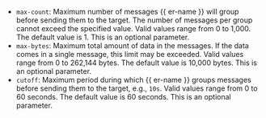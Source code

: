 * `max-count`: Maximum number of messages {{ er-name }} will group before sending them to the target. The number of messages per group cannot exceed the specified value. Valid values ​​range from 0 to 1,000. The default value is 1. This is an optional parameter.
* `max-bytes`: Maximum total amount of data in the messages. If the data comes in a single message, this limit may be exceeded. Valid values ​​range from 0 to 262,144 bytes. The default value is 10,000 bytes. This is an optional parameter.
* `cutoff`: Maximum period during which {{ er-name }} groups messages before sending them to the target, e.g., `10s`. Valid values ​​range from 0 to 60 seconds. The default value is 60 seconds. This is an optional parameter.